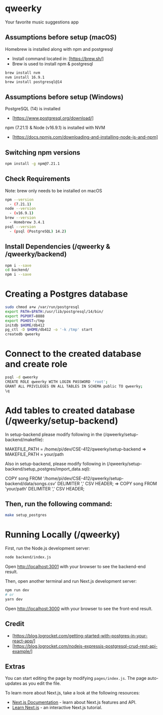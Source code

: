 # qweerky
Your favorite music suggestions app

## Assumptions before setup (macOS)

Homebrew is installed along with npm and postgresql
  - Install command located in: [https://brew.sh/]
  - Brew is used to install npm & postgresql

```bash
brew install nvm
nvm install 16.9.1
brew install postgresql@14
```

## Assumptions before setup (Windows)

PostgreSQL (14) is installed
  - [https://www.postgresql.org/download/]

npm (7.21.1) & Node (v16.9.1) is installed with NVM
  - [https://docs.npmjs.com/downloading-and-installing-node-js-and-npm]

## Switching npm versions

```bash
npm install -g npm@7.21.1
```

## Check Requirements

Note: brew only needs to be installed on macOS

```bash
npm --version
  - (7.21.1)
node --version
  - (v16.9.1)
brew --version
  - Homebrew 3.4.1
psql --version
  - (psql (PostgreSQL) 14.2)
```

## Install Dependencies (/qweerky & /qweerky/backend)

```bash
npm i --save
cd backend/
npm i --save
```

# Creating a Postgres database

```bash
sudo chmod a+w /var/run/postgresql
export PATH=$PATH:/usr/lib/postgresql/14/bin/
export PGPORT=8888
export PGHOST=/tmp
initdb $HOME/db412
pg_ctl -D $HOME/db412 -o '-k /tmp' start
createdb qweerky
```

# Connect to the created database and create role
```bash
psql -d qweerky
CREATE ROLE qweerky WITH LOGIN PASSWORD 'root';
GRANT ALL PRIVILEGES ON ALL TABLES IN SCHEMA public TO qweerky;
\q
```

# Add tables to created database (/qweerky/setup-backend)
In setup-backend please modify following in the (/qweerky/setup-backend/makefile): 

MAKEFILE_PATH = /home/pi/dev/CSE-412/qweerky/setup-backend   =>  MAKEFILE_PATH = your/path

Also in setup-backend, please modify following in (/qweerky/setup-backend/setup_postgres/import_data.sql): 

COPY song FROM '/home/pi/dev/CSE-412/qweerky/setup-backend/data/songs.csv' DELIMITER ',' CSV HEADER;  =>  COPY song FROM 'your/path' DELIMITER ',' CSV HEADER;

## Then, run the following command:

```bash
make setup_postgres
```

# Running Locally (/qweerky)

First, run the Node.js development server:

```bash
node backend/index.js
```

Open [http://localhost:3001](http://localhost:3001) with your browser to see the backend-end result.


Then, open another terminal and run Next.js development server:

```bash
npm run dev
# or
yarn dev
```

Open [http://localhost:3000](http://localhost:3000) with your browser to see the front-end result.

## Credit
- [https://blog.logrocket.com/getting-started-with-postgres-in-your-react-app/]
- [https://blog.logrocket.com/nodejs-expressjs-postgresql-crud-rest-api-example/]

## Extras

You can start editing the page by modifying `pages/index.js`. The page auto-updates as you edit the file.

To learn more about Next.js, take a look at the following resources:

- [Next.js Documentation](https://nextjs.org/docs) - learn about Next.js features and API.
- [Learn Next.js](https://nextjs.org/learn) - an interactive Next.js tutorial.
